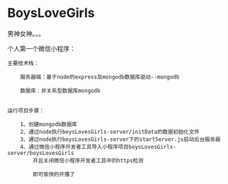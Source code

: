 # BoysLoveGirls
男神女神。。。

个人第一个微信小程序：

    主要技术栈：
    
        服务器端：基于node的express及mongodb数据库驱动--mongodb
        
        数据库：非关系型数据库mongodb
        
        
    运行项目步骤：
    
        1、创建mongodb数据库
        2、通过node执行boysLovesGirls-server/initData的数据初始化文件
        3、通过node执行boysLovesGirls-server下的startServer.js启动后台服务器
        4、通过微信小程序开发者工具导入小程序项目boysLovesGirls-server/boysLovesGirls
            并且关闭微信小程序开发者工具中的https检测
            
            即可愉快的开撸了
        
        
        